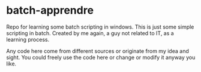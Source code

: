 # batch-apprendre
Repo for learning some batch scripting in windows. This is just some simple scripting in batch. Created by me again, a guy not related to IT, as a learning process.

Any code here come from different sources or originate from my idea and sight. You could freely use the code here or change or modify it anyway you like.
